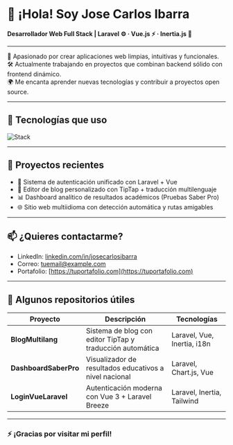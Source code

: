 # 👋 ¡Hola! Soy Jose Carlos Ibarra

**Desarrollador Web Full Stack | Laravel ⚙️ · Vue.js ⚡ · Inertia.js 🔗**

---

🎯 Apasionado por crear aplicaciones web limpias, intuitivas y funcionales.  
🛠️ Actualmente trabajando en proyectos que combinan backend sólido con frontend dinámico.  
🌍 Me encanta aprender nuevas tecnologías y contribuir a proyectos open source.

---

## 🧰 Tecnologías que uso

<img src="https://skillicons.dev/icons?i=laravel,vue,js,ts,html,css,mysql,tailwind,git,vite" alt="Stack" />

---

## 📌 Proyectos recientes

- 🔐 Sistema de autenticación unificado con Laravel + Vue
- 📝 Editor de blog personalizado con TipTap + traducción multilenguaje
- 📊 Dashboard analítico de resultados académicos (Pruebas Saber Pro)
- 🌐 Sitio web multiidioma con detección automática y rutas amigables

---

## 📫 ¿Quieres contactarme?

- LinkedIn: [linkedin.com/in/josecarlosibarra](https://linkedin.com/in/josecarlosibarra)
- Correo: [tuemail@example.com](mailto:tuemail@example.com)
- Portafolio: [https://tuportafolio.com](https://tuportafolio.com)

---

## 📁 Algunos repositorios útiles

| Proyecto | Descripción | Tecnologías |
|----------|-------------|-------------|
| **BlogMultilang** | Sistema de blog con editor TipTap y traducción automática | Laravel, Vue, Inertia, i18n |
| **DashboardSaberPro** | Visualizador de resultados educativos a nivel nacional | Laravel, Chart.js, Vue |
| **LoginVueLaravel** | Autenticación moderna con Vue 3 + Laravel Breeze | Laravel, Inertia, Tailwind |

---

### ⚡ ¡Gracias por visitar mi perfil!

<!-- Opcional: puedes agregar una imagen o gráfico decorativo aquí -->

